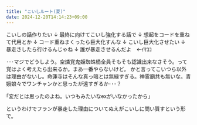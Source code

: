 ```yaml
---
title: "こいしルート(夏)"
date: 2024-12-20T14:14:23+09:00
---
```

こいしの話作りたい
↓
最終に向けてこいし強化する話で
↓
想起をコードを重ねて代用とか
↓
コード重ねまくったら巨大化すんな
↓
こいし巨大化させたい
↓
暴走さしたら行けるんじゃね
↓
誰が暴走させるんだよ　←ｲﾏｺｺ


･･･マジでどうしよう。空燐覚鬼姫蜘蛛桶全員そもそも認識出来なさそう。って覚はよく考えたら出来るか。まあ一番やらないけど。
かと言ってこいつら以外は理由がないし。命蓮寺はそんな真っ暗とは無縁すぎる。神霊廟共も無いな。青娥娘々でワンチャンかと思ったが遠すぎるか･･･？

｢変だとは思ったのよね。いつもみたいなexがいなかったから｣


というわけでフランが暴走した理由についてぬえがこいしに問い質すという形で。
